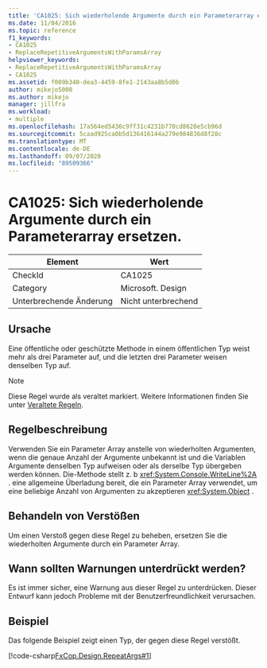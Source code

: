 ```yaml
---
title: 'CA1025: Sich wiederholende Argumente durch ein Parameterarray ersetzen.'
ms.date: 11/04/2016
ms.topic: reference
f1_keywords:
- CA1025
- ReplaceRepetitiveArgumentsWithParamsArray
helpviewer_keywords:
- ReplaceRepetitiveArgumentsWithParamsArray
- CA1025
ms.assetid: f009b340-dea3-4459-8fe1-2143aa8b5d0b
author: mikejo5000
ms.author: mikejo
manager: jillfra
ms.workload:
- multiple
ms.openlocfilehash: 17a564ed5436c9ff31c4231b770cd8628e5cb96d
ms.sourcegitcommit: 5caad925ca0b5d136416144a279e984836d8f28c
ms.translationtype: MT
ms.contentlocale: de-DE
ms.lasthandoff: 09/07/2020
ms.locfileid: "89509366"
---
```

# <a name="ca1025-replace-repetitive-arguments-with-params-array"></a>CA1025: Sich wiederholende Argumente durch ein Parameterarray ersetzen.

|Element|Wert|
|-|-|
|CheckId|CA1025|
|Category|Microsoft. Design|
|Unterbrechende Änderung|Nicht unterbrechend|

## <a name="cause"></a>Ursache
Eine öffentliche oder geschützte Methode in einem öffentlichen Typ weist mehr als drei Parameter auf, und die letzten drei Parameter weisen denselben Typ auf.

> [!NOTE]
> Diese Regel wurde als veraltet markiert. Weitere Informationen finden Sie unter [Veraltete Regeln](fxcop-unported-deprecated-rules.md).

## <a name="rule-description"></a>Regelbeschreibung
Verwenden Sie ein Parameter Array anstelle von wiederholten Argumenten, wenn die genaue Anzahl der Argumente unbekannt ist und die Variablen Argumente denselben Typ aufweisen oder als derselbe Typ übergeben werden können. Die-Methode stellt z. b <xref:System.Console.WriteLine%2A> . eine allgemeine Überladung bereit, die ein Parameter Array verwendet, um eine beliebige Anzahl von Argumenten zu akzeptieren <xref:System.Object> .

## <a name="how-to-fix-violations"></a>Behandeln von Verstößen
Um einen Verstoß gegen diese Regel zu beheben, ersetzen Sie die wiederholten Argumente durch ein Parameter Array.

## <a name="when-to-suppress-warnings"></a>Wann sollten Warnungen unterdrückt werden?
Es ist immer sicher, eine Warnung aus dieser Regel zu unterdrücken. Dieser Entwurf kann jedoch Probleme mit der Benutzerfreundlichkeit verursachen.

## <a name="example"></a>Beispiel
Das folgende Beispiel zeigt einen Typ, der gegen diese Regel verstößt.

[!code-csharp[FxCop.Design.RepeatArgs#1](../code-quality/codesnippet/CSharp/ca1025-replace-repetitive-arguments-with-params-array_1.cs)]
